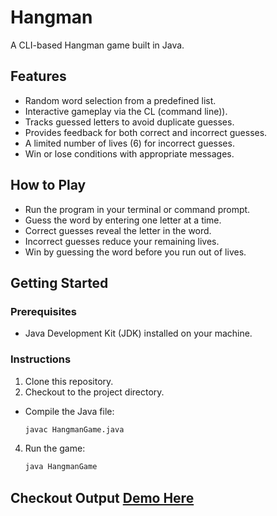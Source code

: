 # Hangman

A CLI-based Hangman game built in Java.

## Features
- Random word selection from a predefined list.
- Interactive gameplay via the CL (command line)).
- Tracks guessed letters to avoid duplicate guesses.
- Provides feedback for both correct and incorrect guesses.
- A limited number of lives (6) for incorrect guesses.
- Win or lose conditions with appropriate messages.

## How to Play
- Run the program in your terminal or command prompt.
- Guess the word by entering one letter at a time.
- Correct guesses reveal the letter in the word.
- Incorrect guesses reduce your remaining lives.
- Win by guessing the word before you run out of lives.

## Getting Started

### Prerequisites
- Java Development Kit (JDK) installed on your machine.

### Instructions
1. Clone this repository.
2. Checkout to the project directory.
- Compile the Java file:
   ```bash
   javac HangmanGame.java
   ```
4. Run the game:
   ```bash
   java HangmanGame
   ```

## Checkout Output [Demo Here](output.md)
